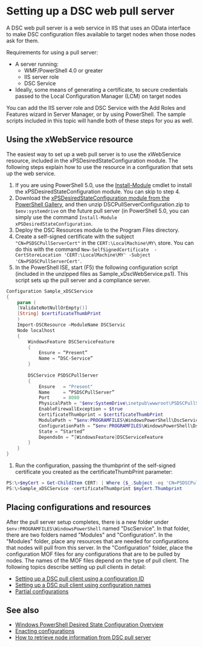 # Setting up a DSC web pull server

A DSC web pull server is a web service in IIS that uses an OData interface to make DSC configuration files available to target nodes when those nodes ask for them.

Requirements for using a pull server:

* A server running:
  - WMF/PowerShell 4.0 or greater
  - IIS server role
  - DSC Service
* Ideally, some means of generating a certificate, to secure credentials passed to the Local Configuration Manager (LCM) on target nodes

You can add the IIS server role and DSC Service with the Add Roles and Features wizard in Server Manager, or by using PowerShell. The sample scripts included in this topic will handle both of these steps for you as well.

## Using the xWebService resource
The easiest way to set up a web pull server is to use the xWebService resource, included in the xPSDesiredStateConfiguration module. The following steps explain how to use the resource in a configuration that sets up the web service.

1. If you are using PowerShell 5.0, use the [Install-Module](https://technet.microsoft.com/en-us/library/dn807162.aspx) cmdlet to install the xPSDesiredStateConfiguration module. You can skip to step 4.
1. Download the [xPSDesiredStateConfiguration module from the PowerShell Gallery](https://powershellgallery.com/packages/xPSDesiredStateConfiguration), and then unzip DSCPullServerConfiguration.zip to `$env:systemdrive` on the future pull server (in PowerShell 5.0, you can simply use the command `Install-Module xPSDesiredStateConfiguration`.
1. Deploy the DSC Resources module to the Program Files directory.
1. Create a self-signed certificate with the subject `"CN=PSDSCPullServerCert"` in the `CERT:\LocalMachine\MY\` store. You can do this with the command `New-SelfSignedCertificate  -CertStoreLocation 'CERT:\LocalMachine\MY' -Subject 'CN=PSDSCPullServerCert'`.
1. In the PowerShell ISE, start (F5) the following configuration script (included in the unzipped files as Sample_xDscWebService.ps1). This script sets up the pull server and a compliance server.
  
```powershell
Configuration Sample_xDSCService
{
    param (
    [ValidateNotNullOrEmpty()]
    [String] $certificateThumbPrint
    )
    Import-DSCResource –ModuleName DSCServic
    Node localhost
    {
        WindowsFeature DSCServiceFeature
        {
            Ensure = “Present”
            Name = “DSC-Service”
        }
        
        DSCService PSDSCPullServer
        {
            Ensure   = "Present"
            Name     = “PSDSCPullServer”
            Port     = 8080
            PhysicalPath = "$env:SystemDrive\inetpub\wwwroot\PSDSCPullServer"
            EnableFirewallException = $true
            CertificateThumbprint = $certificateThumbPrint
            ModulePath = “$env:PROGRAMFILES\WindowsPowerShell\DscService\Modules”
            ConfigurationPath = “$env:PROGRAMFILES\WindowsPowerShell\DscService\Configuration”
            State = “Started”
            DependsOn = “[WindowsFeature]DSCServiceFeature             
        }
    }
}
```

1. Run the configuration, passing the thumbprint of the self-signed certificate you created as the certificateThumbPrint parameter:

```powershell
PS:\>$myCert = Get-ChildItem CERT: | Where {$_.Subject -eq 'CN=PSDSCPullServerCert'}
PS:\>Sample_xDSCService -certificateThumbprint $myCert.Thumbprint 
```

## Placing configurations and resources
After the pull server setup completes, there is a new folder under `$env:PROGRAMFILES\WindowsPowerShell` named "DscService". In that folder, there are two folders named "Modules" and "Configuration". In the "Modules" folder, place any resources that are needed for configurations that nodes will pull from this server. In the "Configuration" folder, place the configuration MOF files for any configurations that are to be pulled by nodes. The names of the MOF files depend on the type of pull client. The following topics describe setting up pull clients in detail:
* [Setting up a DSC pull client using a configuration ID](pullClientConfigID.md)
* [Setting up a DSC pull client using configuration names](pullClientConfigNames.md)
* [Partial configurations](partialConfigs.md)

## See also
* [Windows PowerShell Desired State Configuration Overview](overview.md)
* [Enacting configurations](enactingConfigurations.md)
* [How to retrieve node information from DSC pull server](retrieveNodeInfo.md)